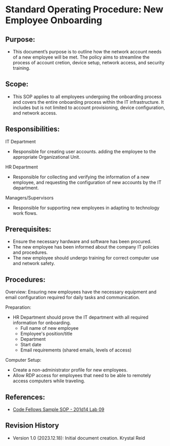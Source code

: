 # Standard Operating Procedure: New Employee Onboarding 

## Purpose:
- This document’s purpose is to outline how the network account needs of a new employee will be met. The policy aims to streamline the process of account cretion, device setup, network access, and security training. 

## Scope:
- This SOP applies to all employees undergoing the onboarding process and covers the entire onboarding process within the IT infrastructure. It includes but is not limited to account provisioning, device configuration, and network access.

## Responsibilities:
IT Department 
  - Responsible for creating user accounts. adding the employee to the appropriate Organizational Unit.
    
HR Department
  - Responsible for collecting and verifying the information of a new employee, and requesting the configuration of new accounts by the IT department.

Managers/Supervisors
  - Responsible for supporting new employees in adapting to technology work flows.

## Prerequisites:
- Ensure the necessary hardware and software has been procured.
- The new employee has been informed about the company IT policies and procedures.
- The new employee should undergo training for correct computer use and network safety.

## Procedures:
Overview: Ensuring new employees have the necessary equipment and email configuration required for daily tasks and communication. 

Preparation:
 - HR Department should prove the IT department with all required information for onboarding.
    - Full name of new employee
    - Employee's position/title
    - Department
    - Start date 
    - Email requirements (shared emails, levels of access)

Computer Setup:
  - Create a non-administrator profile for new employees.
  - Allow RDP access for employees that need to be able to remotely access computers while traveling.


##  References: 
- [Code Fellows Sample SOP - 201d14 Lab 09](https://codefellows.github.io/ops-201-guide/curriculum/class-09/lab/SOP-new-employee.html)

## Revision History
- Version 1.0 (2023.12.18): Initial document creation. Krystal Reid
